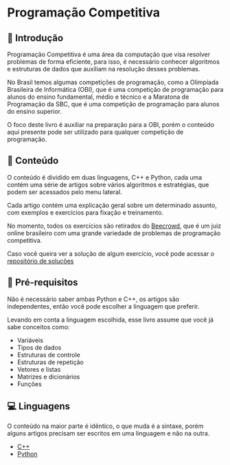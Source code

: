 # Programação Competitiva

## 🤵 Introdução

Programação Competitiva é uma área da computação que visa resolver problemas de forma eficiente, para isso, é necessário conhecer algoritmos e estruturas de dados que auxiliam na resolução desses problemas.

No Brasil temos algumas competições de programação, como a Olimpíada Brasileira de Informática (OBI), que é uma competição de programação para alunos do ensino fundamental, médio e técnico e a Maratona de Programação da SBC, que é uma competição de programação para alunos do ensino superior.

O foco deste livro é auxiliar na preparação para a OBI, porém o conteúdo aqui presente pode ser utilizado para qualquer competição de programação.

## 📖 Conteúdo

O conteúdo é dividido em duas linguagens, C++ e Python, cada uma contém uma série de artigos sobre vários algoritmos e estratégias, que podem ser acessados pelo menu lateral.

Cada artigo contém uma explicação geral sobre um determinado assunto, com exemplos e exercícios para fixação e treinamento.

No momento, todos os exercícios são retirados do [Beecrowd](https://br.spoj.com/), que é um juiz online brasileiro com uma grande variedade de problemas de programação competitiva.

Caso você queira ver a solução de algum exercício, você pode acessar o [repositório de soluções](https://github.com/falcao-g/beecrowd)

## 🧠 Pré-requisitos

Não é necessário saber ambas Python e C++, os artigos são independentes, então você pode escolher a linguagem que preferir.

Levando em conta a linguagem escolhida, esse livro assume que você já sabe conceitos como:

- Variáveis
- Tipos de dados
- Estruturas de controle
- Estruturas de repetição
- Vetores e listas
- Matrizes e dicionários
- Funções

## 💻 Linguagens

O conteúdo na maior parte é idẽntico, o que muda é a sintaxe, porém alguns artigos precisam ser escritos em uma linguagem e não na outra.

- [C++](C++/README.md)
- [Python](Python/README.md)
